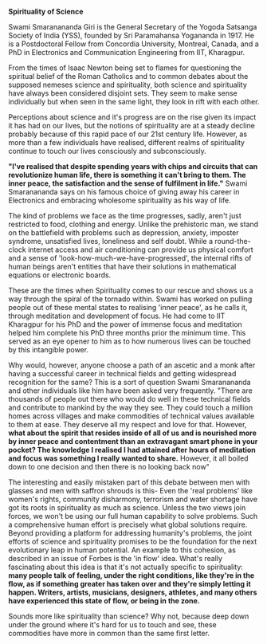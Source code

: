 
**Spirituality of Science**

Swami Smaranananda Giri is the General Secretary of the Yogoda Satsanga Society of India (YSS), founded by Sri Paramahansa Yogananda in 1917. He is a Postdoctoral Fellow from Concordia University, Montreal, Canada, and a PhD in Electronics and Communication Engineering from IIT, Kharagpur.



From the times of Isaac Newton being set to flames for questioning the spiritual belief of the Roman Catholics and to common debates about the supposed nemeses science and spirituality, both science and spirituality have always been considered disjoint sets. They seem to make sense individually but when seen in the same light, they look in rift with each other.

Perceptions about science and it&#39;s progress are on the rise given its impact it has had on our lives, but the notions of spirituality are at a steady decline probably because of this rapid pace of our 21st century life. However, as more than a few individuals have realised, different realms of spirituality continue to touch our lives consciously and subconsciously.

**&quot;I&#39;ve realised that despite spending years with chips and circuits that can revolutionize human life, there is something it can&#39;t bring to them. The inner peace, the satisfaction and the sense of fulfilment in life.&quot;** Swami Smaranananda says on his famous choice of giving away his career in Electronics and embracing wholesome spirituality as his way of life.

The kind of problems we face as the time progresses, sadly, aren&#39;t just restricted to food, clothing and energy. Unlike the prehistoric man, we stand on the battlefield with problems such as depression, anxiety, imposter syndrome, unsatisfied lives, loneliness and self doubt. While a round-the-clock internet access and air conditioning can provide us physical comfort and a sense of &#39;look-how-much-we-have-progressed&#39;, the internal rifts of human beings aren&#39;t entities that have their solutions in mathematical equations or electronic boards.

These are the times when Spirituality comes to our rescue and shows us a way through the spiral of the tornado within. Swami has worked on pulling people out of these mental states to realising &#39;inner peace&#39;, as he calls it, through meditation and development of focus. He had come to IIT Kharagpur for his PhD and the power of immense focus and meditation helped him complete his PhD three months prior the minimum time. This served as an eye opener to him as to how numerous lives can be touched by this intangible power.

Why would, however, anyone choose a path of an ascetic and a monk after having a successful career in technical fields and getting widespread recognition for the same?  This is a sort of question Swami  Smaranananda and other individuals like him have been asked very frequently. &quot;There are thousands of people  out there who would do well in these technical fields and contribute to mankind by the way they see. They could touch a million homes across villages and make commodities of technical values available to them at ease. They deserve all my respect and love for that. However, **what about the spirit that resides inside of all of us and is nourished more by inner peace and contentment than an extravagant smart phone in your pocket? The knowledge I realised I had attained after hours of meditation and focus was something I really wanted to share.** However, it all boiled down to one decision and then there is no looking back now&quot;

The interesting and easily mistaken part of this debate between men with glasses and men with saffron shrouds is this- Even the &#39;real problems&#39; like women&#39;s rights, community disharmony, terrorism and water shortage have got its roots in spirituality as much as science. Unless the two views join forces, we won&#39;t be using our full human capability to solve problems. Such a comprehensive human effort is precisely what global solutions require. Beyond providing a platform for addressing humanity&#39;s problems, the joint efforts of science and spirituality promises to be the foundation for the next evolutionary leap in human potential. An example to this cohesion, as  described in an issue of Forbes is the &#39;in flow&#39; idea. What&#39;s really fascinating about this idea is that it&#39;s not actually specific to spirituality: **many people talk of feeling, under the right conditions, like they&#39;re in the flow, as if something greater has taken over and they&#39;re simply letting it happen. Writers, artists, musicians, designers, athletes, and many others have experienced this state of flow, or being in the zone.**

Sounds more like spirituality than science? Why not, because deep down under the ground where it&#39;s hard for us to touch and see, these commodities have more in common than the same first letter.

